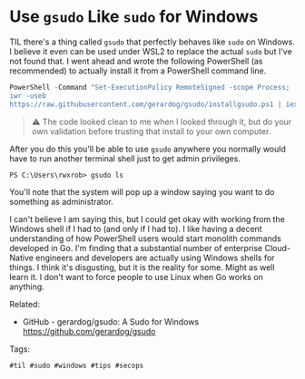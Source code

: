 # Use `gsudo` Like `sudo` for Windows

TIL there's a thing called `gsudo` that perfectly behaves like `sudo` on
Windows. I believe it even can be used under WSL2 to replace the actual
`sudo` but I've not found that. I went ahead and wrote the following
PowerShell (as recommended) to actually install it from a PowerShell
command line.

```powershell
PowerShell -Command "Set-ExecutionPolicy RemoteSigned -scope Process;
iwr -useb
https://raw.githubusercontent.com/gerardog/gsudo/installgsudo.ps1 | iex"
```

> ⚠️
> The code looked clean to me when I looked through it, but do your own
> validation before trusting that install to your own computer.

After you do this you'll be able to use `gsudo` anywhere you normally would have to run another terminal shell just to get admin privileges.

```
PS C:\Users\rwxrob> gsudo ls
```

You'll note that the system will pop up a window saying you want to do
something as administrator.

I can't believe I am saying this, but I could get okay with working from the Windows shell if I had to (and only if I had to). I like having a decent understanding of how PowerShell users would start monolith commands developed in Go. I'm finding that a substantial number of enterprise Cloud-Native engineers and developers are actually using Windows shells for things. I think it's disgusting, but it is the reality for some. Might as well learn it. I don't want to force people to use Linux when Go works on anything.

Related:

* GitHub - gerardog/gsudo: A Sudo for Windows  
  <https://github.com/gerardog/gsudo>

Tags:

    #til #sudo #windows #tips #secops
